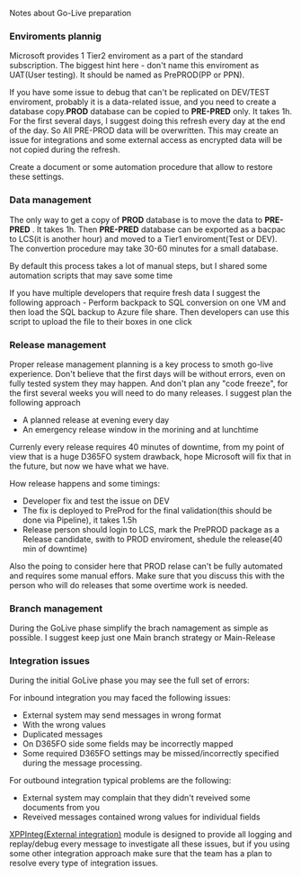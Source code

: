 Notes about Go-Live preparation



### Enviroments plannig 

Microsoft provides 1 Tier2 enviroment as a part of the standard subscription. The biggest hint here - don't name this enviroment as UAT(User testing). It should be named as PrePROD(PP or PPN). 

If you have some issue to debug that can't be replicated on DEV/TEST enviroment, probably it is a data-related issue, and you need to create a database copy.**PROD** database can be copied to **PRE-PRED** only. It takes 1h. For the first several days, I suggest doing this refresh every day at the end of the day. So All PRE-PROD data will be overwritten. This may create an issue for integrations and some external access as encrypted data will be not copied during the refresh. 

Create a document or some automation procedure that allow to restore these settings.

### Data management

The only way to get a copy of **PROD** database is to move the data to **PRE-PRED** . It takes 1h. Then **PRE-PRED** database can be exported as a bacpac to LCS(it is another hour) and moved to a Tier1 enviroment(Test or DEV). The convertion procedure may take 30-60 minutes for a small database. 

By default this process takes a lot of manual steps, but I shared some automation scripts that may save some time

If you have multiple developers that require fresh data I suggest the following approach - Perform backpack to SQL conversion on one VM and then load the SQL backup to Azure file share. Then developers can use this script to upload the file to their boxes in one click



### Release management

Proper release management planning is a key process to smoth go-live experience. Don't believe that the first days will be without errors, even on fully tested system they may happen. And don't plan any "code freeze", for the first several weeks you will need to do many releases. I suggest plan the following approach

- A planned release at evening every day
- An emergency release window in the morining and at lunchtime

Currenly every release requires 40 minutes of downtime, from my point of view that is a huge D365FO system drawback, hope Microsoft will fix that in the future, but now we have what we have.

How release happens and some timings:

- Developer fix and test the issue on DEV
- The fix is deployed to PreProd for the final validation(this should be done via Pipeline), it takes 1.5h
- Release person should login to LCS, mark the PrePROD package as a Release candidate, swith to PROD enviroment, shedule the release(40 min of downtime)

Also the poing to consider here that PROD relase can't be fully automated and requires some manual effors. Make sure that you discuss this with the person who will do releases that some overtime work is needed.

### Branch management

During the GoLive phase simplify the brach namagement as simple as possible. I suggest keep just one Main branch strategy or Main-Release 



### Integration issues 

During the initial GoLive phase you may see the full set of errors:

For inbound integration you may faced the following issues:

- External system may send messages in wrong format
- With the wrong values
- Duplicated messages
- On D365FO side some fields may be incorrectly mapped
- Some required D365FO settings may be missed/incorrectly specified during the message processing.

For outbound integration typical problems are the following:

- External system may complain that they didn't reveived some documents from you
- Reveived messages contained wrong values for individual fields

[XPPInteg(External integration)](https://github.com/TrudAX/XppTools#devexternalintegration-submodel) module is designed to provide all logging and replay/debug every message to investigate all these issues, but if you using some other integration approach make sure that the team has a plan to resolve every type of integration issues. 

